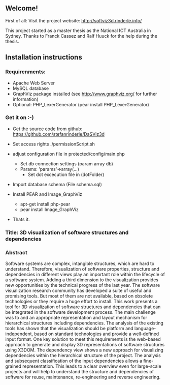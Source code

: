 ## Welcome!

First of all: Visit the project website: http://softviz3d.rinderle.info/

This project started as a master thesis as the National ICT Australia in Sydney. 
Thanks to Franck Cassez and Ralf Huuck for the help during the thesis.

## Installation instructions

### Requirenments:

* Apache Web Server
* MySQL database
* GraphViz package installed (see http://www.graphviz.org/ for further information)
* Optional: PHP_LexerGenerator (pear install PHP_LexerGenerator)

### Get it on :-)

* Get the source code from github: https://github.com/stefanrinderle/DaSViz3d
* Set access rights ./permissionScript.sh
* adjust configuration file in protected/config/main.php
  - Set db connection settings (param array db)
  - Params: 'params'=>array(...)
    - Set dot excecution file in (dotFolder)
    
    
* Import database schema (File schema.sql)
* Install PEAR and Image_GraphViz
  - apt-get install php-pear
  - pear install Image_GraphViz

* Thats it.

### Title: 3D visualization of software structures and dependencies

### Abstract

Software systems are complex, intangible structures, which are hard to understand.
Therefore, visualization of software properties, structure and dependencies
in different views play an important role within the lifecycle of a software system.
Adding a third dimension to the visualization provides new opportunities by the
technical progress of the last year. The software visualization research community
has developed a suite of useful and promising tools. But most of them are not available,
based on obsolete technologies or they require a huge effort to install.
This work presents a tool for 3D visualization of software structures and dependencies
that can be integrated in the software development process. The main
challenge was to and an appropriate representation and layout mechanism for hierarchical
structures including dependencies. The analysis of the existing tools has
shown that the visualization should be platform and language-independent, based
on standard technologies and provide a well-defined input format. One key solution
to meet this requirements is the web-based approach to generate and display 3D
representations of software structures using X3DOM.
The dependency view shows a new approach for visualizing dependencies within
the hierarchical structure of the project. The analysis and subsequent classification
of the input dependencies allows a fine-grained representation. This leads to a clear
overview even for large-scale projects and will help to understand the structure
and dependencies of software for reuse, maintenance, re-engineering and reverse engineering.  